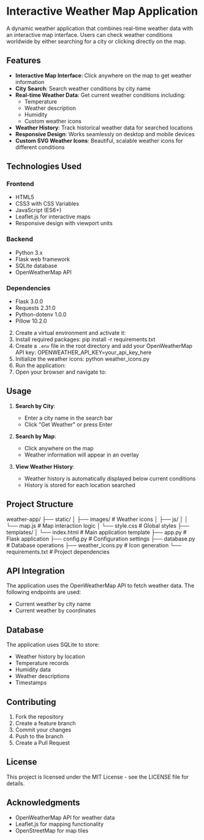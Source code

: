 # Interactive Weather Map Application

A dynamic weather application that combines real-time weather data with an interactive map interface. Users can check weather conditions worldwide by either searching for a city or clicking directly on the map.

## Features

- **Interactive Map Interface**: Click anywhere on the map to get weather information
- **City Search**: Search weather conditions by city name
- **Real-time Weather Data**: Get current weather conditions including:
  - Temperature
  - Weather description
  - Humidity
  - Custom weather icons
- **Weather History**: Track historical weather data for searched locations
- **Responsive Design**: Works seamlessly on desktop and mobile devices
- **Custom SVG Weather Icons**: Beautiful, scalable weather icons for different conditions

## Technologies Used

### Frontend
- HTML5
- CSS3 with CSS Variables
- JavaScript (ES6+)
- Leaflet.js for interactive maps
- Responsive design with viewport units

### Backend
- Python 3.x
- Flask web framework
- SQLite database
- OpenWeatherMap API

### Dependencies
- Flask 3.0.0
- Requests 2.31.0
- Python-dotenv 1.0.0
- Pillow 10.2.0

2. Create a virtual environment and activate it:
3. Install required packages:
  pip install -r requirements.txt   
5. Create a `.env` file in the root directory and add your OpenWeatherMap API key:
   OPENWEATHER_API_KEY=your_api_key_here
7. Initialize the weather icons:
   python weather_icons.py
9. Run the application:
10. Open your browser and navigate to:

## Usage

1. **Search by City**:
   - Enter a city name in the search bar
   - Click "Get Weather" or press Enter

2. **Search by Map**:
   - Click anywhere on the map
   - Weather information will appear in an overlay

3. **View Weather History**:
   - Weather history is automatically displayed below current conditions
   - History is stored for each location searched


## Project Structure
weather-app/
├── static/
│ ├── images/ # Weather icons
│ ├── js/
│ │ └── map.js # Map interaction logic
│ └── style.css # Global styles
├── templates/
│ └── index.html # Main application template
├── app.py # Flask application
├── config.py # Configuration settings
├── database.py # Database operations
├── weather_icons.py # Icon generation
└── requirements.txt # Project dependencies

## API Integration

The application uses the OpenWeatherMap API to fetch weather data. The following endpoints are used:

- Current weather by city name
- Current weather by coordinates

## Database

The application uses SQLite to store:
- Weather history by location
- Temperature records
- Humidity data
- Weather descriptions
- Timestamps

## Contributing

1. Fork the repository
2. Create a feature branch
3. Commit your changes
4. Push to the branch
5. Create a Pull Request

## License

This project is licensed under the MIT License - see the LICENSE file for details.

## Acknowledgments

- OpenWeatherMap API for weather data
- Leaflet.js for mapping functionality
- OpenStreetMap for map tiles
